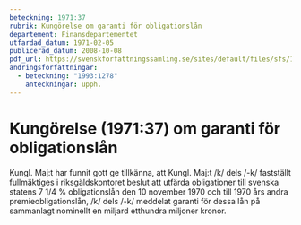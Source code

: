 ```yaml
---
beteckning: 1971:37
rubrik: Kungörelse om garanti för obligationslån
departement: Finansdepartementet
utfardad_datum: 1971-02-05
publicerad_datum: 2008-10-08
pdf_url: https://svenskforfattningssamling.se/sites/default/files/sfs/1971-02/SFS1971-37.pdf
andringsforfattningar:
  - beteckning: "1993:1278"
    anteckningar: upph.
---
```


# Kungörelse (1971:37) om garanti för obligationslån

Kungl. Maj:t har funnit gott ge tillkänna, att Kungl. Maj:t /k/ dels /-k/ fastställt fullmäktiges i riksgäldskontoret beslut att utfärda obligationer till svenska statens 7 1/4 % obligationslån den 10 november 1970 och till 1970 års andra premieobligationslån, /k/ dels /-k/ meddelat garanti för dessa lån på sammanlagt nominellt en miljard etthundra miljoner kronor.